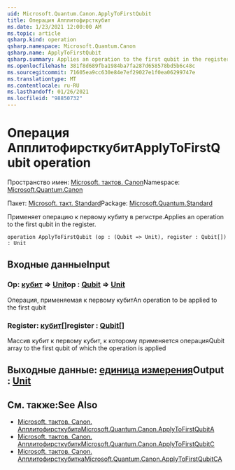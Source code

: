 ```yaml
---
uid: Microsoft.Quantum.Canon.ApplyToFirstQubit
title: Операция Апплитофирсткубит
ms.date: 1/23/2021 12:00:00 AM
ms.topic: article
qsharp.kind: operation
qsharp.namespace: Microsoft.Quantum.Canon
qsharp.name: ApplyToFirstQubit
qsharp.summary: Applies an operation to the first qubit in the register.
ms.openlocfilehash: 381f8d689fba1984ba7fa287d658578bd5b6c48c
ms.sourcegitcommit: 71605ea9cc630e84e7ef29027e1f0ea06299747e
ms.translationtype: MT
ms.contentlocale: ru-RU
ms.lasthandoff: 01/26/2021
ms.locfileid: "98850732"
---
```

# <a name="applytofirstqubit-operation"></a><span data-ttu-id="bfd41-102">Операция Апплитофирсткубит</span><span class="sxs-lookup"><span data-stu-id="bfd41-102">ApplyToFirstQubit operation</span></span>

<span data-ttu-id="bfd41-103">Пространство имен: [Microsoft. тактов. Canon](xref:Microsoft.Quantum.Canon)</span><span class="sxs-lookup"><span data-stu-id="bfd41-103">Namespace: [Microsoft.Quantum.Canon](xref:Microsoft.Quantum.Canon)</span></span>

<span data-ttu-id="bfd41-104">Пакет: [Microsoft. такт. Standard](https://nuget.org/packages/Microsoft.Quantum.Standard)</span><span class="sxs-lookup"><span data-stu-id="bfd41-104">Package: [Microsoft.Quantum.Standard](https://nuget.org/packages/Microsoft.Quantum.Standard)</span></span>


<span data-ttu-id="bfd41-105">Применяет операцию к первому кубиту в регистре.</span><span class="sxs-lookup"><span data-stu-id="bfd41-105">Applies an operation to the first qubit in the register.</span></span>

```qsharp
operation ApplyToFirstQubit (op : (Qubit => Unit), register : Qubit[]) : Unit
```


## <a name="input"></a><span data-ttu-id="bfd41-106">Входные данные</span><span class="sxs-lookup"><span data-stu-id="bfd41-106">Input</span></span>

### <a name="op--qubit--unit"></a><span data-ttu-id="bfd41-107">Op: [кубит](xref:microsoft.quantum.lang-ref.qubit) => [Unit](xref:microsoft.quantum.lang-ref.unit)</span><span class="sxs-lookup"><span data-stu-id="bfd41-107">op : [Qubit](xref:microsoft.quantum.lang-ref.qubit) => [Unit](xref:microsoft.quantum.lang-ref.unit)</span></span> 

<span data-ttu-id="bfd41-108">Операция, применяемая к первому кубит</span><span class="sxs-lookup"><span data-stu-id="bfd41-108">An operation to be applied to the first qubit</span></span>


### <a name="register--qubit"></a><span data-ttu-id="bfd41-109">Register: [кубит](xref:microsoft.quantum.lang-ref.qubit)[]</span><span class="sxs-lookup"><span data-stu-id="bfd41-109">register : [Qubit](xref:microsoft.quantum.lang-ref.qubit)[]</span></span>

<span data-ttu-id="bfd41-110">Массив кубит к первому кубит, к которому применяется операция</span><span class="sxs-lookup"><span data-stu-id="bfd41-110">Qubit array to the first qubit of which the operation is applied</span></span>



## <a name="output--unit"></a><span data-ttu-id="bfd41-111">Выходные данные: [единица измерения](xref:microsoft.quantum.lang-ref.unit)</span><span class="sxs-lookup"><span data-stu-id="bfd41-111">Output : [Unit](xref:microsoft.quantum.lang-ref.unit)</span></span>



## <a name="see-also"></a><span data-ttu-id="bfd41-112">См. также:</span><span class="sxs-lookup"><span data-stu-id="bfd41-112">See Also</span></span>

- [<span data-ttu-id="bfd41-113">Microsoft. тактов. Canon. Апплитофирсткубита</span><span class="sxs-lookup"><span data-stu-id="bfd41-113">Microsoft.Quantum.Canon.ApplyToFirstQubitA</span></span>](xref:Microsoft.Quantum.Canon.ApplyToFirstQubitA)
- [<span data-ttu-id="bfd41-114">Microsoft. тактов. Canon. Апплитофирсткубитк</span><span class="sxs-lookup"><span data-stu-id="bfd41-114">Microsoft.Quantum.Canon.ApplyToFirstQubitC</span></span>](xref:Microsoft.Quantum.Canon.ApplyToFirstQubitC)
- [<span data-ttu-id="bfd41-115">Microsoft. тактов. Canon. Апплитофирсткубитка</span><span class="sxs-lookup"><span data-stu-id="bfd41-115">Microsoft.Quantum.Canon.ApplyToFirstQubitCA</span></span>](xref:Microsoft.Quantum.Canon.ApplyToFirstQubitCA)